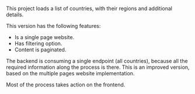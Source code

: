
This project loads a list of countries, with their regions and additional details.

This version has the following features: 

* Is a single page website.
* Has filtering option.
* Content is paginated. 

The backend is consuming a single endpoint (all countries), because all the required information along the process is there. This is an improved version, based on the multiple pages website implementation. 

Most of the process takes action on the frontend.